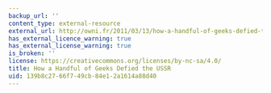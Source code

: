 ```yaml
---
backup_url: ''
content_type: external-resource
external_url: http://owni.fr/2011/03/13/how-a-handful-of-geeks-defied-the-ussr/
has_external_licence_warning: true
has_external_license_warning: true
is_broken: ''
license: https://creativecommons.org/licenses/by-nc-sa/4.0/
title: How a Handful of Geeks Defied the USSR
uid: 139b8c27-66f7-49cb-84e1-2a1614a88d40
---
```

